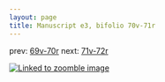 ```yaml
---
layout: page
title: Manuscript e3, bifolio 70v-71r
---
```


prev: [69v-70r](../69v-70r/) next: [71v-72r](../71v-72r/)



[![Linked to zoomble image](http://www.homermultitext.org/iipsrv?IIIF=/project/homer/pyramidal/deepzoom/hmt/e3bifolio/v1/vb_70v_71r.tif/full/2000,/0/default.jpg)](http://www.homermultitext.org/ict2/?urn=urn:cite2:hmt:e3bifolio.v1:vb_70v_71r)

